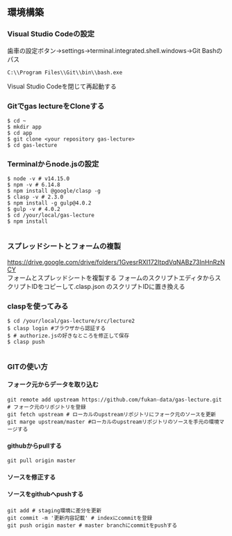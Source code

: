 ## 環境構築
### Visual Studio Codeの設定
歯車の設定ボタン→settings→terminal.integrated.shell.windows→Git Bashのパス  
```
C:\\Program Files\\Git\\bin\\bash.exe  
```
Visual Studio Codeを閉じて再起動する

### Gitでgas lectureをCloneする
```
$ cd ~
$ mkdir app
$ cd app
$ git clone <your repository gas-lecture>
$ cd gas-lecture 
```

### Terminalからnode.jsの設定

```
$ node -v # v14.15.0
$ npm -v # 6.14.8
$ npm install @google/clasp -g
$ clasp -v # 2.3.0
$ npm install -g gulp@4.0.2
$ gulp -v # 4.0.2
$ cd /your/local/gas-lecture
$ npm install


```
### スプレッドシートとフォームの複製
https://drive.google.com/drive/folders/1GvesrRXI172ItpdVqNABz73InHnRzNCY  
フォームとスプレッドシートを複製する
フォームのスクリプトエディタからスクリプトIDをコピーして.clasp.json のスクリプトIDに置き換える


### claspを使ってみる
```
$ cd /your/local/gas-lecture/src/lecture2
$ clasp login #ブラウザから認証する
$ # authorize.jsの好きなところを修正して保存 
$ clasp push


```


### GITの使い方
#### フォーク元からデータを取り込む
```
git remote add upstream https://github.com/fukan-data/gas-lecture.git # フォーク元のリポジトリを登録
git fetch upstream # ローカルのupstreamリポジトリにフォーク元のソースを更新
git marge upstream/master #ローカルのupstreamリポジトリのソースを手元の環境マージする
```
#### githubからpullする
```
git pull origin master

```

#### ソースを修正する


#### ソースをgithubへpushする
```
git add # staging環境に差分を更新
git commit -m '更新内容記載' # indexにcommitを登録
git push origin master # master branchにcommitをpushする
```













